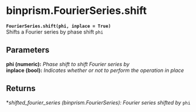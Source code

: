 # binprism.FourierSeries.shift
**`FourierSeries.shift(phi, inplace = True)`** <br />
Shifts a Fourier series by phase shift `phi`
## Parameters
**phi (numeric):** *Phase shift to shift Fourier series by* <br />
**inplace (bool):** *Indicates whether or not to perform the operation in place*
## Returns
**shifted_fourier_series (binprism.FourierSeries):* *Fourier series shifted by* `phi`
